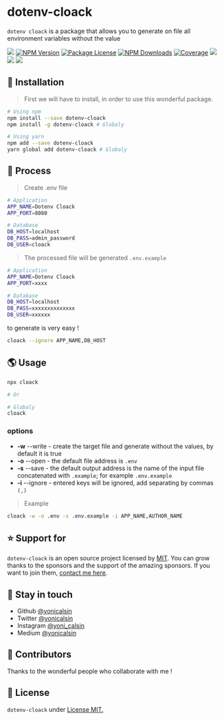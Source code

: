 # dotenv-cloack

`dotenv cloack` is a package that allows you to generate on file all environment variables without the value

<a href="https://github.com/yonicalsin/dotenv-cloack"><img src="https://img.shields.io/spiget/stars/1000?color=brightgreen&label=Star&logo=github" /></a>
<a href="https://www.npmjs.com/dotenv-cloack" target="_blank">
<img src="https://img.shields.io/npm/v/dotenv-cloack" alt="NPM Version" /></a>
<a href="https://www.npmjs.com/dotenv-cloack" target="_blank">
<img src="https://img.shields.io/npm/l/dotenv-cloack" alt="Package License" /></a>
<a href="https://www.npmjs.com/dotenv-cloack" target="_blank">
<img src="https://img.shields.io/npm/dm/dotenv-cloack" alt="NPM Downloads" /></a>
<a href="https://github.com/yonicalsin/dotenv-cloack" target="_blank">
<img src="https://s3.amazonaws.com/assets.coveralls.io/badges/coveralls_95.svg" alt="Coverage" /></a>
<a href="https://github.com/yonicalsin/dotenv-cloack"><img src="https://img.shields.io/badge/Github%20Page-dotenv.cloack-yellow?style=flat-square&logo=github" /></a>
<a href="https://github.com/yonicalsin"><img src="https://img.shields.io/badge/Author-Yoni%20Calsin-blueviolet?style=flat-square&logo=appveyor" /></a>
<a href="https://twitter.com/yonicalsin" target="_blank">
<img src="https://img.shields.io/twitter/follow/yonicalsin.svg?style=social&label=Follow"></a>

## 🍉 Installation

> First we will have to install, in order to use this wonderful package.

```bash
# Using npm
npm install --save dotenv-cloack
npm install -g dotenv-cloack # Globaly

# Using yarn
npm add --save dotenv-cloack
yarn global add dotenv-cloack # Globaly
```

## 🚀 Process

> Create .env file

```bash
# Application
APP_NAME=Dotenv Cloack
APP_PORT=8080

# Database
DB_HOST=localhost
DB_PASS=admin_password
DB_USER=cloack
```

> The processed file will be generated `.env.example`

```bash
# Application
APP_NAME=Dotenv Cloack
APP_PORT=xxxx

# Database
DB_HOST=localhost
DB_PASS=xxxxxxxxxxxxxx
DB_USER=xxxxxx
```

to generate is very easy !

```bash
cloack --ignore APP_NAME,DB_HOST
```

## 🌎 Usage

```bash
npx cloack

# Or

# Globaly
cloack
```

### options

-  **-w** --write - create the target file and generate without the values, by default it is true
-  **-o** --open - the default file address is `.env`
-  **-s** --save - the default output address is the name of the input file concatenated with `.example`; for example `.env.example`
-  **-i** --ignore - entered keys will be ignored, add separating by commas `(,)`

> Example

```bash
cloack -w -o .env -s .env.example -i APP_NAME,AUTHOR_NAME
```

## ⭐ Support for

`dotenv-cloack` is an open source project licensed by [MIT](LICENSE). You can grow thanks to the sponsors and the support of the amazing sponsors. If you want to join them, [contact me here](mailto:helloyonicb@gmail.com).

## 🎩 Stay in touch

-  Github [@yonicalsin](https://github.com/yonicalsin)
-  Twitter [@yonicalsin](https://twitter.com/yonicalsin)
-  Instagram [@yoni_calsin](https://instagram.com/yoni_calsin)
-  Medium [@yonicalsin](https://medium.com/yonicalsin)

## 🚀 Contributors

Thanks to the wonderful people who collaborate with me !

## 📜 License

`dotenv-cloack` under [License MIT.](LICENSE)
